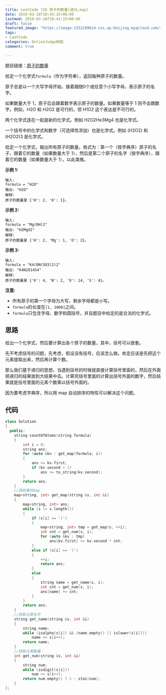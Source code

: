 ```yaml
---
title: LeetCode 726 原子的数量(递归,map)
date: 2019-03-16T10:43:15+08:00
lastmod: 2019-03-16T10:43:15+08:00
draft: false
featured_image: "https://image-1252109614.cos.ap-beijing.myqcloud.com/img/20210508201223.png"
tags:
- LeetCode
categories: OnlineJudge刷题
comment: true

---
```


题目链接：[原子的数量](https://leetcode-cn.com/problems/number-of-atoms/)


给定一个化学式`formula`（作为字符串），返回每种原子的数量。

原子总是以一个大写字母开始，接着跟随0个或任意个小写字母，表示原子的名字。

如果数量大于 1，原子后会跟着数字表示原子的数量。如果数量等于 1 则不会跟数字。例如，H2O 和 H2O2 是可行的，但 H1O2 这个表达是不可行的。

两个化学式连在一起是新的化学式。例如 H2O2He3Mg4 也是化学式。

一个括号中的化学式和数字（可选择性添加）也是化学式。例如 (H2O2) 和 (H2O2)3 是化学式。

给定一个化学式，输出所有原子的数量。格式为：第一个（按字典序）原子的名子，跟着它的数量（如果数量大于 1），然后是第二个原子的名字（按字典序），跟着它的数量（如果数量大于 1），以此类推。

**示例 1:**

```
输入: 
formula = "H2O"
输出: "H2O"
解释: 
原子的数量是 {'H': 2, 'O': 1}。
```

**示例 2:**

```
输入: 
formula = "Mg(OH)2"
输出: "H2MgO2"
解释: 
原子的数量是 {'H': 2, 'Mg': 1, 'O': 2}。
```

**示例 3:**

```
输入: 
formula = "K4(ON(SO3)2)2"
输出: "K4N2O14S4"
解释: 
原子的数量是 {'K': 4, 'N': 2, 'O': 14, 'S': 4}。
```

**注意:**

- 所有原子的第一个字母为大写，剩余字母都是小写。
- `formula`的长度在`[1, 1000]`之间。
- `formula`只包含字母、数字和圆括号，并且题目中给定的是合法的化学式。

## 思路

给出一个化学式，然后要计算出各个原子的数量，其中，括号可以嵌套。

先不考虑括号的问题，先考虑，假设没有括号，应该怎么做。肯定应该是先把这个元素提取出来，然后再计算个数。

那么我们基于递归的思想，当遇到括号的时候就直接计算括号里面的，然后在外面把递归的结果放到大结果中去。计算完括号里面的计算出括号外面的数字，然后结果就是括号里面的元素个数乘以括号外面的。

因为要考虑字典序，所以用 map 自动排序的特性可以解决这个问题。

## 代码

```cpp
class Solution
{
  public:
    string countOfAtoms(string formula)
    {
        int i = 0;
        string ans;
        for (auto &kv : get_map(formula, i))
        {
            ans += kv.first;
            if (kv.second > 1)
                ans += to_string(kv.second);
        }
        return ans;
    }
    //获结果的map
    map<string, int> get_map(string &s, int &i)
    {
        map<string, int> ans;
        while (i != s.length())
        {
            if (s[i] == '(')
            {
                map<string, int> tmp = get_map(s, ++i);
                int cnt = get_num(s, i);
                for (auto &kv : tmp)
                    ans[kv.first] += kv.second * cnt;
            }
            else if (s[i] == ')')
            {
                ++i;
                return ans;
            }
            else
            {
                string name = get_name(s, i);
                int cnt = get_num(s, i);
                ans[name] += cnt;
            }
        }
        return ans;
    }
    //获取元素名字
    string get_name(string &s, int &i)
    {
        string name;
        while (isalpha(s[i]) && (name.empty() || islower(s[i])))
            name += s[i++];
        return name;
    }
    //获取元素数量
    int get_num(string &s, int &i)
    {
        string num;
        while (isdigit(s[i]))
            num += s[i++];
        return num.empty() ? 1 : stoi(num);
    }
};
```

